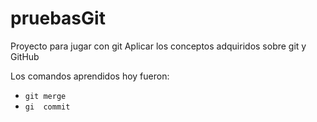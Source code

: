 # pruebasGit
Proyecto para jugar con git
Aplicar los conceptos adquiridos sobre git y GitHub


Los comandos aprendidos hoy fueron: 
- `git merge`
- `gi  commit`
